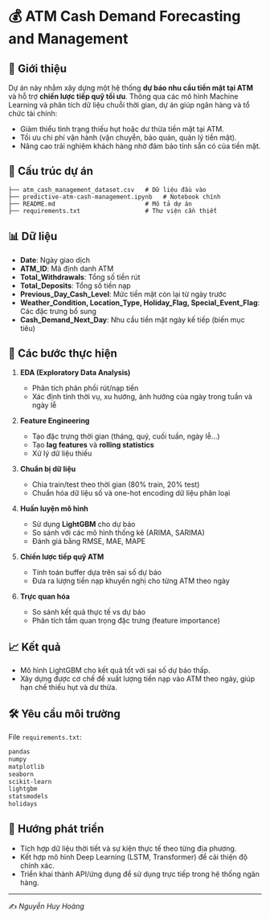 # 💰 ATM Cash Demand Forecasting and Management

## 📌 Giới thiệu

Dự án này nhằm xây dựng một hệ thống **dự báo nhu cầu tiền mặt tại ATM** và hỗ trợ **chiến lược tiếp quỹ tối ưu**. Thông qua các mô hình Machine Learning và phân tích dữ liệu chuỗi thời gian, dự án giúp ngân hàng và tổ chức tài chính:

* Giảm thiểu tình trạng thiếu hụt hoặc dư thừa tiền mặt tại ATM.
* Tối ưu chi phí vận hành (vận chuyển, bảo quản, quản lý tiền mặt).
* Nâng cao trải nghiệm khách hàng nhờ đảm bảo tính sẵn có của tiền mặt.

## 📂 Cấu trúc dự án

```
├── atm_cash_management_dataset.csv   # Dữ liệu đầu vào
├── predictive-atm-cash-management.ipynb   # Notebook chính
├── README.md                         # Mô tả dự án
├── requirements.txt                  # Thư viện cần thiết
```

## 📊 Dữ liệu

* **Date**: Ngày giao dịch
* **ATM\_ID**: Mã định danh ATM
* **Total\_Withdrawals**: Tổng số tiền rút
* **Total\_Deposits**: Tổng số tiền nạp
* **Previous\_Day\_Cash\_Level**: Mức tiền mặt còn lại từ ngày trước
* **Weather\_Condition, Location\_Type, Holiday\_Flag, Special\_Event\_Flag**: Các đặc trưng bổ sung
* **Cash\_Demand\_Next\_Day**: Nhu cầu tiền mặt ngày kế tiếp (biến mục tiêu)

## 🔎 Các bước thực hiện

1. **EDA (Exploratory Data Analysis)**

   * Phân tích phân phối rút/nạp tiền
   * Xác định tính thời vụ, xu hướng, ảnh hưởng của ngày trong tuần và ngày lễ

2. **Feature Engineering**

   * Tạo đặc trưng thời gian (tháng, quý, cuối tuần, ngày lễ...)
   * Tạo **lag features** và **rolling statistics**
   * Xử lý dữ liệu thiếu

3. **Chuẩn bị dữ liệu**

   * Chia train/test theo thời gian (80% train, 20% test)
   * Chuẩn hóa dữ liệu số và one-hot encoding dữ liệu phân loại

4. **Huấn luyện mô hình**

   * Sử dụng **LightGBM** cho dự báo
   * So sánh với các mô hình thống kê (ARIMA, SARIMA)
   * Đánh giá bằng RMSE, MAE, MAPE

5. **Chiến lược tiếp quỹ ATM**

   * Tính toán buffer dựa trên sai số dự báo
   * Đưa ra lượng tiền nạp khuyến nghị cho từng ATM theo ngày

6. **Trực quan hóa**

   * So sánh kết quả thực tế vs dự báo
   * Phân tích tầm quan trọng đặc trưng (feature importance)

## 📈 Kết quả

* Mô hình LightGBM cho kết quả tốt với sai số dự báo thấp.
* Xây dựng được cơ chế đề xuất lượng tiền nạp vào ATM theo ngày, giúp hạn chế thiếu hụt và dư thừa.

## 🛠️ Yêu cầu môi trường

File `requirements.txt`:

```txt
pandas
numpy
matplotlib
seaborn
scikit-learn
lightgbm
statsmodels
holidays
```

## 🚀 Hướng phát triển

* Tích hợp dữ liệu thời tiết và sự kiện thực tế theo từng địa phương.
* Kết hợp mô hình Deep Learning (LSTM, Transformer) để cải thiện độ chính xác.
* Triển khai thành API/ứng dụng để sử dụng trực tiếp trong hệ thống ngân hàng.

---

✍️ *Nguyễn Huy Hoàng*
